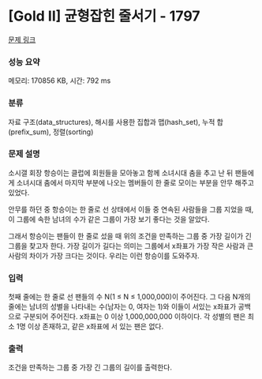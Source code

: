 # [Gold II] 균형잡힌 줄서기 - 1797 

[문제 링크](https://www.acmicpc.net/problem/1797) 

### 성능 요약

메모리: 170856 KB, 시간: 792 ms

### 분류

자료 구조(data_structures), 해시를 사용한 집합과 맵(hash_set), 누적 합(prefix_sum), 정렬(sorting)

### 문제 설명

<p>소시갤 회장 항승이는 클럽에 회원들을 모아놓고 함께 소녀시대 춤을 추고 난 뒤 팬들에게 소녀시대 춤에서 마지막 부분에 나오는 멤버들이 한 줄로 모이는 부분을 안무 해주고 있었다.</p>

<p>안무를 하던 중 항승이는 한 줄로 선 상태에서 이들 중 연속된 사람들을 그룹 지었을 때, 이 그룹에 속한 남녀의 수가 같은 그룹이 가장 보기 좋다는 것을 알았다.</p>

<p>그래서 항승이는 팬들이 한 줄로 섰을 때 위의 조건을 만족하는 그룹 중 가장 길이가 긴 그룹을 찾고자 한다. 가장 길이가 길다는 의미는 그룹에서 x좌표가 가장 작은 사람과 큰 사람의 차이가 가장 크다는 것이다. 우리는 이런 항승이를 도와주자.</p>

### 입력 

 <p>첫째 줄에는 한 줄로 선 팬들의 수 N(1 ≤ N ≤ 1,000,000)이 주어진다. 그 다음 N개의 줄에는 남녀의 성별을 나타내는 수(남자는 0, 여자는 1)와 이들이 서있는 x좌표가 공백으로 구분되어 주어진다. x좌표는 0 이상 1,000,000,000 이하이다. 각 성별의 팬은 최소 1명 이상 존재하고, 같은 x좌표에 서 있는 팬은 없다.</p>

### 출력 

 <p>조건을 만족하는 그룹 중 가장 긴 그룹의 길이를 출력한다.</p>

